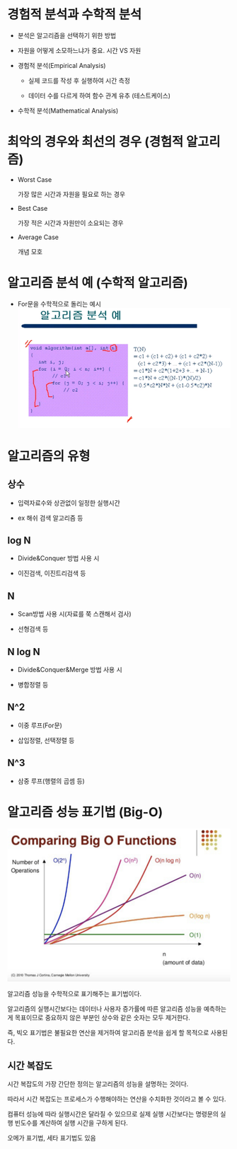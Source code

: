 
# 경험적 분석과 수학적 분석

- 분석은 알고리즘을 선택하기 위한 방법

- 자원을 어떻게 소모하느냐가 중요. 시간 VS 자원

- 경험적 분석(Empirical Analysis)

    - 실제 코드를 작성 후 실행하여 시간 측정

    - 데이터 수를 다르게 하여 함수 관계 유추 (테스트케이스)

- 수학적 분석(Mathematical Analysis)

# 최악의 경우와 최선의 경우 (경험적 알고리즘)

- Worst Case

    가장 많은 시간과 자원을 필요로 하는 경우

- Best Case

    가장 적은 시간과 자원만이 소요되는 경우

- Average Case

    개념 모호

# 알고리즘 분석 예 (수학적 알고리즘)

- For문을 수학적으로 돌리는 예시
![MathFor](/image/1.2_1.png)

# 알고리즘의 유형

## 상수

- 입력자료수와 상관없이 일정한 실행시간

- ex 해쉬 검색 알고리즘 등

## log N

- Divide&Conquer 방법 사용 시

- 이진검색, 이진트리검색 등

## N

- Scan방법 사용 시(자료를 쭉 스캔해서 검사)

- 선형검색 등

## N log N

- Divide&Conquer&Merge 방법 사용 시

- 병합정렬 등

## N^2

- 이중 루프(For문)

- 삽입정렬, 선택정렬 등

## N^3

- 삼중 루프(행렬의 곱셈 등)

# 알고리즘 성능 표기법 (Big-O)

![BigO](/image/1.2_2.png)

알고리즘 성능을 수학적으로 표기해주는 표기법이다.

알고리즘의 실행시간보다는 데이터나 사용자 증가률에 따른 알고리즘 성능을 예측하는게 목표이므로 중요하지 않은 부분인 상수와 같은 숫자는 모두 제거한다.

즉, 빅오 표기법은 불필요한 연산을 제거하여 알고리즘 분석을 쉽게 할 목적으로 사용된다.

## 시간 복잡도

시간 복잡도의 가장 간단한 정의는 알고리즘의 성능을 설명하는 것이다.

따라서 시간 복잡도는 프로세스가 수행해야하는 연산을 수치화한 것이라고 볼 수 있다.

컴퓨터 성능에 따라 실행시간은 달라질 수 있으므로 실제 실행 시간보다는 명령문의 실행 빈도수를 계산하여 실행 시간을 구하게 된다.



오메가 표기법, 세타 표기법도 있음